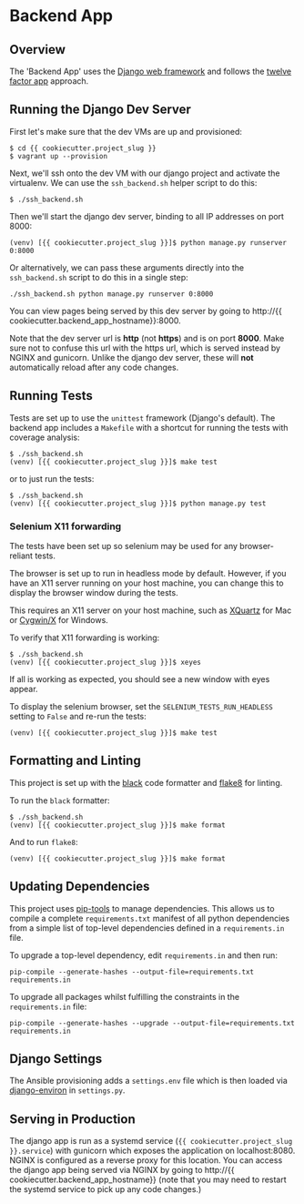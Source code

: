 # Backend App

## Overview

The 'Backend App' uses the [Django web framework](https://www.djangoproject.com)
and follows the [twelve factor app](https://12factor.net) approach.

## Running the Django Dev Server

First let's make sure that the dev VMs are up and provisioned:

```
$ cd {{ cookiecutter.project_slug }}
$ vagrant up --provision
```

Next, we'll ssh onto the dev VM with our django project and activate the
virtualenv. We can use the `ssh_backend.sh` helper script to do this:

```
$ ./ssh_backend.sh 
```

Then we'll start the django dev server, binding to all IP addresses on port 8000:

```
(venv) [{{ cookiecutter.project_slug }}]$ python manage.py runserver 0:8000
```

Or alternatively, we can pass these arguments directly into the `ssh_backend.sh`
script to do this in a single step:

```
./ssh_backend.sh python manage.py runserver 0:8000
```

You can view pages being served by this dev server by going to
http://{{ cookiecutter.backend_app_hostname}}:8000.

Note that the dev server url is **http** (not **https**) and is on port
**8000**. Make sure not to confuse this url with the https url, which is served
instead by NGINX and gunicorn. Unlike the django dev server, these will
**not** automatically reload after any code changes.

## Running Tests

Tests are set up to use the `unittest` framework (Django's default). The
backend app includes a `Makefile` with a shortcut for running the tests with
coverage analysis:

```
$ ./ssh_backend.sh
(venv) [{{ cookiecutter.project_slug }}]$ make test
```

or to just run the tests:

```
$ ./ssh_backend.sh
(venv) [{{ cookiecutter.project_slug }}]$ python manage.py test
```

### Selenium X11 forwarding

The tests have been set up so selenium may be used for any browser-reliant
tests.

The browser is set up to run in headless mode by default. However, if you
have an X11 server running on your host machine, you can change this to display
the browser window during the tests.

This requires an X11 server on your host machine, such as
[XQuartz](https://www.xquartz.org) for Mac or [Cygwin/X](https://x.cygwin.com)
for Windows.

To verify that X11 forwarding is working:

```
$ ./ssh_backend.sh
(venv) [{{ cookiecutter.project_slug }}]$ xeyes
```

If all is working as expected, you should see a new window with eyes appear.

To display the selenium browser, set the `SELENIUM_TESTS_RUN_HEADLESS` setting
to `False` and re-run the tests:

```
(venv) [{{ cookiecutter.project_slug }}]$ make test
```

## Formatting and Linting
This project is set up with the [black](https://github.com/psf/black) code
formatter and [flake8](http://flake8.pycqa.org/en/latest/) for linting.

To run the `black` formatter:

```
$ ./ssh_backend.sh
(venv) [{{ cookiecutter.project_slug }}]$ make format
```

And to run `flake8`: 

```
(venv) [{{ cookiecutter.project_slug }}]$ make format
```

## Updating Dependencies

This project uses [pip-tools](https://github.com/jazzband/pip-tools) to
manage dependencies. This allows us to compile a complete `requirements.txt`
manifest of all python dependencies from a simple list of top-level dependencies
defined in a `requirements.in` file.

To upgrade a top-level dependency, edit `requirements.in` and then run:

```
pip-compile --generate-hashes --output-file=requirements.txt requirements.in
```

To upgrade all packages whilst fulfilling the constraints in the `requirements.in`
file: 

```
pip-compile --generate-hashes --upgrade --output-file=requirements.txt requirements.in
```

## Django Settings

The Ansible provisioning adds a `settings.env` file which is then loaded via
[django-environ](https://github.com/joke2k/django-environ) in `settings.py`.

## Serving in Production

The django app is run as a systemd service (`{{ cookiecutter.project_slug }}.service`) with gunicorn which exposes the
application on localhost:8080. NGINX is configured as a reverse proxy for this
location. You can access the django app being served via NGINX by going to
http://{{ cookiecutter.backend_app_hostname}} (note that you may need to
restart the systemd service to pick up any code changes.)

